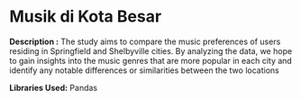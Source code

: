 # Musik di Kota Besar

**Description :**
The study aims to compare the music preferences of users residing in Springfield and Shelbyville cities. By analyzing the data, we hope to gain insights into the music genres that are more popular in each city and identify any notable differences or similarities between the two locations

**Libraries Used:**
Pandas
